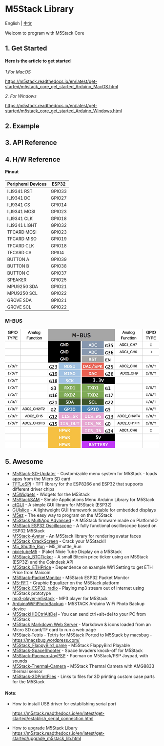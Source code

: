 # M5Stack Library

English | [中文](docs/getting_started_cn.md)

Welcom to program with M5Stack Core

## 1. Get Started

#### Here is the article to get started

*1.For MacOS*

https://m5stack.readthedocs.io/en/latest/get-started/m5stack_core_get_started_Arduino_MacOS.html

*2. For Windows*

https://m5stack.readthedocs.io/en/latest/get-started/m5stack_core_get_started_Arduino_Windows.html


## 2. Example

## 3. API Reference

## 4. H/W Reference

#### Pinout
Peripheral Devices | ESP32
---|---
ILI9341 RST | GPIO33
ILI9341 DC | GPIO27
ILI9341 CS | GPIO14
ILI9341 MOSI | GPIO23
ILI9341 CLK | GPIO18
ILI9341 LIGHT | GPIO32
TFCARD MOSI | GPIO23
TFCARD MISO | GPIO19
TFCARD CLK | GPIO18
TFCARD CS | GPIO4
BUTTON A | GPIO39
BUTTON B | GPIO38
BUTTON C | GPIO37
SPEAKER | GPIO25
MPU9250 SDA | GPIO21
MPU9250 SCL | GPIO22
GROVE SDA | GPIO21
GROVE SCL | GPIO22

### M-BUS
![image](docs/M-BUS.jpg)

## 5. Awesome

- [M5Stack-SD-Updater](https://github.com/tobozo/M5Stack-SD-Updater) - Customizable menu system for M5Stack - loads apps from the Micro SD card
- [TFT_eSPI](https://github.com/Bodmer/TFT_eSPI) - TFT library for the ESP8266 and ESP32 that supports different driver chips
- [M5Widgets](https://github.com/Kongduino/M5Widgets) - Widgets for the M5Stack
- [M5StackSAM](https://github.com/tomsuch/M5StackSAM) - Simple Applications Menu Arduino Library for M5Stack
- [cfGUI](https://github.com/JF002/cfGUI) - A simple GUI library for M5Stack (ESP32)
- [GUIslice](https://github.com/ImpulseAdventure/GUIslice) - A lightweight GUI framework suitable for embedded displays
- [M5ez](https://github.com/ropg/M5ez) - The easy way to program on the M5Stack
- [M5Stack MultiApp Advanced](https://github.com/botofancalin/M5Stack-MultiApp-Advanced) - A M5Stack firmware made on PlatformIO
- [M5Stack ESP32 Oscilloscope](https://github.com/botofancalin/M5Stack-ESP32-Oscilloscope) - A fully functional oscilloscope based on ESP32 M5Stack
- [M5Stack-Avatar](https://github.com/meganetaaan/m5stack-avatar) - An M5Stack library for rendering avatar faces
- [M5Stack_CrackScreen](https://github.com/nomolk/M5Stack_CrackScreen) - Crack your M5Stack!!
- [M5_Shuttle_Run](https://github.com/n0bisuke/M5_Shuttle_Run) - M5_Shuttle_Run
- [nixietubeM5](https://github.com/drayde/nixietubeM5) - (Fake) Nixie Tube Display on a M5Stack
- [M5Stack_BTCTicker](https://github.com/dankelley2/M5Stack_BTCTicker) - A small Bitcoin price ticker using an M5Stack (ESP32) and the Coindesk API
- [M5Stack_ETHPrice](https://github.com/donma/M5StackWifiSettingWithETHPrice) - Dependence on example Wifi Setting to get ETH Price from Maicoin
- [M5Stack-PacketMonitor](https://github.com/tobozo/M5Stack-PacketMonitor) - M5Stack ESP32 Packet Monitor
- [M5-FFT](https://github.com/ElectroMagus/M5-FFT) - Graphic Equalizer on the M5Stack platform
- [M5Stack_ESP32_radio](https://github.com/anton-b/M5Stack_ESP32_radio) - Playing mp3 stream out of internet using M5Stack prototype
- [mp3-player-m5stack](https://github.com/dsiberia9s/mp3-player-m5stack) - MP3 player for M5Stack
- [ArduinoWiFiPhotoBackup](https://github.com/moononournation/ArduinoWiFiPhotoBackup) - M5STACK Arduino WiFi Photo Backup device
- [M5StackHIDCtrlAltDel](https://github.com/mhama/M5StackHIDCtrlAltDel) - You can send ctrl+alt+del to your PC from M5Stack
- [M5Stack Markdown Web Server](https://github.com/PartsandCircuits/M5Stack-MarkdownWebServer) - Markdown & icons loaded from an Micro SD card/TF card to run a web page
- [M5Stack-Tetris](https://github.com/PartsandCircuits/M5Stack-Tetris) - Tetris for M5Stack Ported to M5Stack by macsbug  - https://macsbug.wordpress.com/
- [M5Stack_FlappyBird_game](https://github.com/pcelli85/M5Stack_FlappyBird_game) - M5Stack FlappyBird Playable
- [M5Stack-SpaceShooter](https://github.com/PartsandCircuits/M5Stack-SpaceShooter) - Space Invaders knock-off for M5Stack
- [M5Stack-Pacman-JoyPSP](https://github.com/tobozo/M5Stack-Pacman-JoyPSP) - Pacman on M5Stack/PSP Joypad, with sounds
- [M5Stack-Thermal-Camera](https://github.com/hkoffer/M5Stack-Thermal-Camera-) - M5Stack Thermal Camera with AMG8833 thermal sensor
- [M5Stack-3DPrintFiles](https://github.com/PartsandCircuits/M5Stack-3DPrintFiles) - Links to files for 3D printing custom case parts for the M5Stack

#### Note:
* How to install USB driver for establishing serial port

  https://m5stack.readthedocs.io/en/latest/get-started/establish_serial_connection.html

* How to upgrade M5Stack Libary
  https://m5stack.readthedocs.io/en/latest/get-started/upgrade_m5stack_lib.html
